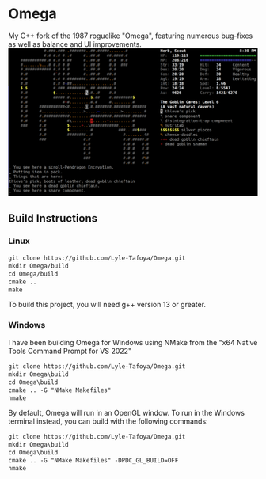 # Omega

My C++ fork of the 1987 roguelike "Omega", featuring numerous bug-fixes as well as balance and UI improvements.
![Screenshot of Omega](Omega.png)

## Build Instructions

### Linux

```
git clone https://github.com/Lyle-Tafoya/Omega.git
mkdir Omega/build
cd Omega/build
cmake ..
make
```

To build this project, you will need g++ version 13 or greater.

### Windows

I have been building Omega for Windows using NMake from the "x64 Native Tools Command Prompt for VS 2022"

```
git clone https://github.com/Lyle-Tafoya/Omega.git
mkdir Omega\build
cd Omega\build
cmake .. -G "NMake Makefiles"
nmake
```

By default, Omega will run in an OpenGL window. To run in the Windows terminal instead, you can build with the following commands:

```
git clone https://github.com/Lyle-Tafoya/Omega.git
mkdir Omega\build
cd Omega\build
cmake .. -G "NMake Makefiles" -DPDC_GL_BUILD=OFF
nmake
```
